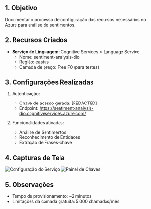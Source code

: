 ## 1. Objetivo
Documentar o processo de configuração dos recursos necessários no Azure para análise de sentimentos.

## 2. Recursos Criados
- **Serviço de Linguagem**: Cognitive Services > Language Service
  - Nome: sentiment-analysis-dio
  - Região: eastus
  - Camada de preço: Free F0 (para testes)

## 3. Configurações Realizadas
1. Autenticação:
   - Chave de acesso gerada: [REDACTED]
   - Endpoint: https://sentiment-analysis-dio.cognitiveservices.azure.com/

2. Funcionalidades ativadas:
   - Análise de Sentimentos
   - Reconhecimento de Entidades
   - Extração de Frases-chave

## 4. Capturas de Tela
![Configuração do Serviço](images/config-service.png)
![Painel de Chaves](images/keys-dashboard.png)

## 5. Observações
- Tempo de provisionamento: ~2 minutos
- Limitações da camada gratuita: 5.000 chamadas/mês
